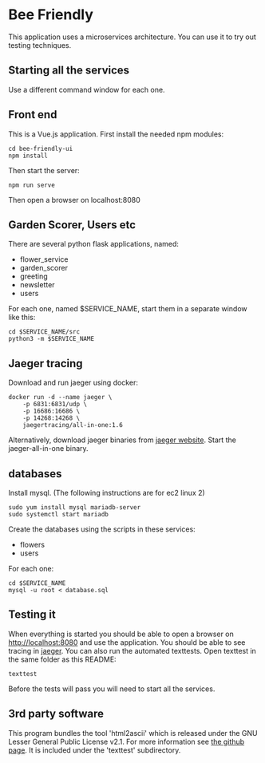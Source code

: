 Bee Friendly
=============

This application uses a microservices architecture. You can use it to try out testing techniques.

Starting all the services
-------------------------

Use a different command window for each one. 

## Front end

This is a Vue.js application. First install the needed npm modules:

	cd bee-friendly-ui
	npm install 
	
Then start the server:

	npm run serve

Then open a browser on localhost:8080
	

## Garden Scorer, Users etc

There are several python flask applications, named:

- flower_service
- garden_scorer
- greeting
- newsletter
- users

For each one, named $SERVICE_NAME, start them in a separate window like this:

	cd $SERVICE_NAME/src
	python3 -m $SERVICE_NAME

## Jaeger tracing

Download and run jaeger using docker:

	docker run -d --name jaeger \
	    -p 6831:6831/udp \
    	-p 16686:16686 \
    	-p 14268:14268 \
    	jaegertracing/all-in-one:1.6

Alternatively, download jaeger binaries from [jaeger website](https://www.jaegertracing.io/download/).
Start the jaeger-all-in-one binary.

## databases

Install mysql. (The following instructions are for ec2 linux 2)

    sudo yum install mysql mariadb-server
    sudo systemctl start mariadb

Create the databases using the scripts in these services:

- flowers
- users

For each one:

    cd $SERVICE_NAME
    mysql -u root < database.sql
    

## Testing it

When everything is started you should be able to open a browser on [http://localhost:8080](http://localhost:8080) and use the application. You should be able to see tracing in [jaeger](http://localhost:16686/).
You can also run the automated texttests. Open texttest in the same folder as this README:

    texttest
    
Before the tests will pass you will need to start all the services.

## 3rd party software

This program bundles the tool 'html2ascii' which is released under the GNU Lesser General Public License v2.1. For more information see [the github page](https://github.com/texttest/html2ascii). It is included under the 'texttest' subdirectory.

